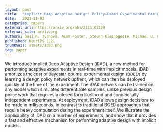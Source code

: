 ```yaml
---
layout: post
title:  "Implicit Deep Adaptive Design: Policy-Based Experimental Design without Likelihoods"
date:   2021-11-03
categories: papers
external_url: https://arxiv.org/abs/2111.02329
external_site: arxiv.org
authors: Desi R. Ivanova, Adam Foster, Steven Kleinegesse, Michael U. Gutmann, Tom Rainforth
published: NeurIPS 2021
thumbnail: assets/idad.png
tag: paper
---
```


We introduce implicit Deep Adaptive Design (iDAD), a new method for performing adaptive experiments in real-time with implicit models. iDAD amortizes the cost of Bayesian optimal experimental design (BOED) by learning a design policy network upfront, which can then be deployed quickly at the time of the experiment. The iDAD network can be trained on any model which simulates differentiable samples, unlike previous design policy work that requires a closed form likelihood and conditionally independent experiments. At deployment, iDAD allows design decisions to be made in milliseconds, in contrast to traditional BOED approaches that require heavy computation during the experiment itself. We illustrate the applicability of iDAD on a number of experiments, and show that it provides a fast and effective mechanism for performing adaptive design with implicit models. 
<!--more-->
